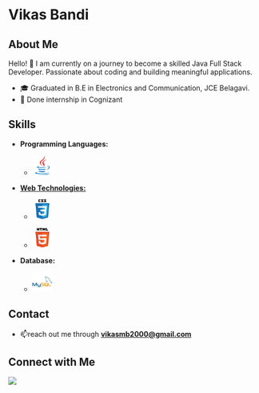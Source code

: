 # Vikas Bandi

## About Me

Hello! 👋 I am currently on a journey to become a skilled Java Full Stack Developer. Passionate about coding and building meaningful applications.

- 🎓 Graduated in B.E in Electronics and Communication, JCE Belagavi.
- 💼 Done internship in Cognizant

## Skills

- **Programming Languages:**
  
    -  </a> <a href="https://www.java.com" target="_blank" rel="noreferrer"> <img src="https://raw.githubusercontent.com/devicons/devicon/master/icons/java/java-original.svg" alt="java" width="40" height="40"/>
- **Web Technologies:**
  
  - </a> <a href="https://www.w3schools.com/css/" target="_blank" rel="noreferrer"> <img src="https://raw.githubusercontent.com/devicons/devicon/master/icons/css3/css3-original-wordmark.svg" alt="css3" width="40" height="40"/>
  
  - </a> <a href="https://www.w3.org/html/" target="_blank" rel="noreferrer"> <img src="https://raw.githubusercontent.com/devicons/devicon/master/icons/html5/html5-original-wordmark.svg" alt="html5" width="40" height="40"/> </a>
- **Database:**
  
  - </a> <a href="https://www.mysql.com/" target="_blank" rel="noreferrer"> <img src="https://raw.githubusercontent.com/devicons/devicon/master/icons/mysql/mysql-original-wordmark.svg" alt="mysql" width="40" height="40"/> </a> 

## Contact

- 📫reach out me through **vikasmb2000@gmail.com**

## Connect with Me
[<img src="https://img.shields.io/badge/linkedin-%2312100E.svg?&style=for-the-badge&logo=linkedin&logoColor=white&color=black" />](linkedin.com/in/vikas-bandi-90bb191bb)


